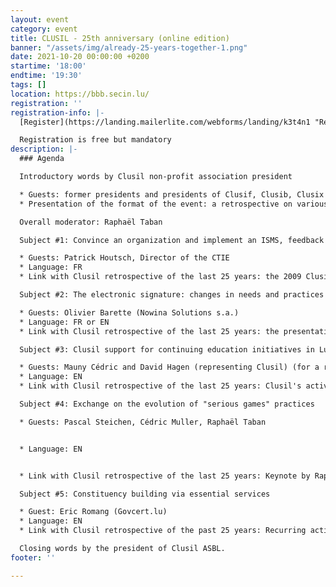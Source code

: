 ```yaml
---
layout: event
category: event
title: CLUSIL - 25th anniversary (online edition)
banner: "/assets/img/already-25-years-together-1.png"
date: 2021-10-20 00:00:00 +0200
startime: '18:00'
endtime: '19:30'
tags: []
location: https://bbb.secin.lu/
registration: ''
registration-info: |-
  [Register](https://landing.mailerlite.com/webforms/landing/k3t4n1 "Register")

  Registration is free but mandatory
description: |-
  ### Agenda

  Introductory words by Clusil non-profit association president

  * Guests: former presidents and presidents of Clusif, Clusib, Clusix associations.
  * Presentation of the format of the event: a retrospective on various subjects that have occupied the Clusil or its members in recent years.

  Overall moderator: Raphaël Taban

  Subject #1: Convince an organization and implement an ISMS, feedback on 10 years of practice.

  * Guests: Patrick Houtsch, Director of the CTIE
  * Language: FR
  * Link with Clusil retrospective of the last 25 years: the 2009 Clusil document on “how to convince people to implement an ISMS”;

  Subject #2: The electronic signature: changes in needs and practices over the past 5 years.

  * Guests: Olivier Barette (Nowina Solutions s.a.)
  * Language: FR or EN
  * Link with Clusil retrospective of the last 25 years: the presentation of Olivier Barette's 20th birthday;

  Subject #3: Clusil support for continuing education initiatives in Luxembourg (MSSI, others)

  * Guests: Mauny Cédric and David Hagen (representing Clusil) (for a review of the master's implementation process)
  * Language: EN
  * Link with Clusil retrospective of the last 25 years: Clusil's activities in the 2000s and 2010s;

  Subject #4: Exchange on the evolution of "serious games" practices

  * Guests: Pascal Steichen, Cédric Muller, Raphaël Taban


  * Language: EN


  * Link with Clusil retrospective of the last 25 years: Keynote by Raphaël Taban of the Clusil event "End-of-year clusil 2015" on "Serious games";

  Subject #5: Constituency building via essential services

  * Guest: Eric Romang (Govcert.lu)
  * Language: EN
  * Link with Clusil retrospective of the past 25 years: Recurring activities in this area at Clusil and other local associations (WG Incident Management in particular);

  Closing words by the president of Clusil ASBL.
footer: ''

---
```

